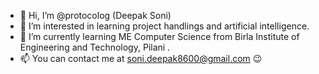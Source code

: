- 👋 Hi, I’m @protocolog (Deepak Soni)
- 👀 I’m interested in learning project handlings and artificial intelligence. 
- 🌱 I’m currently learning ME Computer Science from Birla Institute of Engineering and Technology, Pilani .
- 📫 You can contact me at soni.deepak8600@gmail.com 😉

<!---
Enjoy coding and playing chess...❤️
--->

